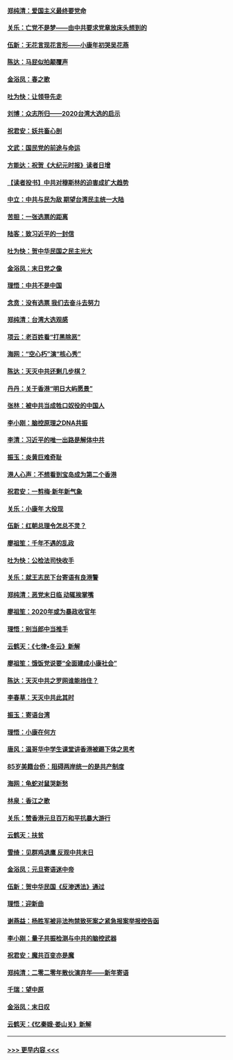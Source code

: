 #### [郑纯清：爱国主义最终要党命](../pages/nsc993/n11802197.md?t=01191011) 
#### [关乐：亡党不是梦——由中共要求党章放床头想到的](../pages/nsc993/n11802156.md?t=01191011) 
#### [伍新：无花言现花言形——小康年初哭吴花燕](../pages/nsc993/n11800044.md?t=01191011) 
#### [陈达：马屁似拍颠覆声](../pages/nsc993/n11800010.md?t=01191011) 
#### [金浴凤：春之歌](../pages/nsc993/n11797687.md?t=01191011) 
#### [吐为快：让领导先走](../pages/nsc993/n11797512.md?t=01191011) 
#### [刘博：众志所归——2020台湾大选的启示](../pages/nsc993/n11796878.md?t=01191011) 
#### [祝君安：妖共畜心剖](../pages/nsc993/n11794273.md?t=01191011) 
#### [文武：国民党的前途与命运](../pages/nsc993/n11794198.md?t=01191011) 
#### [方能达：祝贺《大纪元时报》读者日增](../pages/nsc993/n11793807.md?t=01191011) 
#### [【读者投书】中共对穆斯林的迫害成扩大趋势](../pages/nsc993/n11791371.md?t=01191011) 
#### [中立：中共与民为敌 期望台湾民主统一大陆](../pages/nsc993/n11790392.md?t=01191011) 
#### [苦胆：一张选票的距离](../pages/nsc993/n11788914.md?t=01191011) 
#### [陆客：致习近平的一封信](../pages/nsc993/n11788867.md?t=01191011) 
#### [吐为快：贺中华民国之民主光大](../pages/nsc993/n11788618.md?t=01191011) 
#### [金浴凤：末日党之像](../pages/nsc993/n11787475.md?t=01191011) 
#### [理悟：中共不是中国](../pages/nsc993/n11787463.md?t=01191011) 
#### [念贲：没有选票  我们去奋斗去努力](../pages/nsc993/n11787398.md?t=01191011) 
#### [郑纯清：台湾大选观感](../pages/nsc993/n11786210.md?t=01191011) 
#### [项云：老百姓看“打黑除恶”](../pages/nsc993/n11785398.md?t=01191011) 
#### [海网：“空心朽”演“核心秀”](../pages/nsc993/n11783874.md?t=01191011) 
#### [陈达：天灭中共还剩几步棋？](../pages/nsc993/n11783719.md?t=01191011) 
#### [丹丹：关于香港“明日大屿愿景”](../pages/nsc993/n11783273.md?t=01191011) 
#### [张林：被中共当成牲口奴役的中国人](../pages/nsc993/n11782397.md?t=01191011) 
#### [李小刚：脑控原理之DNA共振](../pages/nsc993/n11780962.md?t=01191011) 
#### [李清：习近平的唯一出路是解体中共](../pages/nsc993/n11780866.md?t=01191011) 
#### [振玉：炎黄巨难奇耻](../pages/nsc993/n11779632.md?t=01191011) 
#### [港人心声：不想看到宝岛成为第二个香港](../pages/nsc993/n11778817.md?t=01191011) 
#### [祝君安：一剪梅‧新年新气象](../pages/nsc993/n11776340.md?t=01191011) 
#### [关乐：小康年 大役现](../pages/nsc993/n11774213.md?t=01191011) 
#### [伍新：红朝总理令怎总不灵？](../pages/nsc993/n11770813.md?t=01191011) 
#### [廖祖笙：千年不遇的乱政](../pages/nsc993/n11770373.md?t=01191011) 
#### [吐为快：公检法司快收手](../pages/nsc993/n11770359.md?t=01191011) 
#### [关乐：就王志民下台寄语有良港警](../pages/nsc993/n11769903.md?t=01191011) 
#### [郑纯清：恶党末日临 动辄挨掌嘴](../pages/nsc993/n11769356.md?t=01191011) 
#### [廖祖笙：2020年或为暴政收官年](../pages/nsc993/n11768216.md?t=01191011) 
#### [理悟：别当郎中当推手](../pages/nsc993/n11768243.md?t=01191011) 
#### [云鹤天：《七律▪冬云》新解](../pages/nsc993/n11768204.md?t=01191011) 
#### [廖祖笙：饿饭党说要“全面建成小康社会”](../pages/nsc993/n11767482.md?t=01191011) 
#### [陈达：天灭中共之罗网谁能挡住？](../pages/nsc993/n11767465.md?t=01191011) 
#### [李春草：天灭中共此其时](../pages/nsc993/n11767452.md?t=01191011) 
#### [振玉：寄语台湾](../pages/nsc993/n11767432.md?t=01191011) 
#### [理悟：小康在何方](../pages/nsc993/n11767394.md?t=01191011) 
#### [唐风：温哥华中学生课堂讲香港被踢下体之思考](../pages/nsc993/n11766848.md?t=01191011) 
#### [85岁美籍台侨：阻碍两岸统一的是共产制度](../pages/nsc993/n11765043.md?t=01191011) 
#### [海网：龟蛇对鼠哭新愁](../pages/nsc993/n11764895.md?t=01191011) 
#### [林泉：香江之歌](../pages/nsc993/n11764415.md?t=01191011) 
#### [关乐：赞香港元旦百万和平抗暴大游行](../pages/nsc993/n11764382.md?t=01191011) 
#### [云鹤天：扶贫](../pages/nsc993/n11764245.md?t=01191011) 
#### [雪绮：见群鸡退鹰  反观中共末日](../pages/nsc993/n11762112.md?t=01191011) 
#### [金浴凤：元旦寄语迷中帝](../pages/nsc993/n11761788.md?t=01191011) 
#### [伍新：贺中华民国《反渗透法》通过](../pages/nsc993/n11761994.md?t=01191011) 
#### [理悟：迎新曲](../pages/nsc993/n11761152.md?t=01191011) 
#### [谢燕益：杨胜军被非法拘禁致死案之紧急报案举报控告函](../pages/nsc993/n11756134.md?t=01191011) 
#### [李小刚：量子共振检测与中共的脑控武器](../pages/nsc993/n11754518.md?t=01191011) 
#### [祝君安：魔共百变亦是魔](../pages/nsc993/n11754469.md?t=01191011) 
#### [郑纯清：二零二零年散伙演弃年——新年寄语](../pages/nsc993/n11754195.md?t=01191011) 
#### [千瑞：望中原](../pages/nsc993/n11754159.md?t=01191011) 
#### [金浴凤：末日叹](../pages/nsc993/n11752359.md?t=01191011) 
#### [云鹤天：《忆秦娥‧娄山关》新解](../pages/nsc993/n11752348.md?t=01191011) 

----
#### [ >>> 更早内容 <<< ](../indexes/nsc993-earlier.md)
